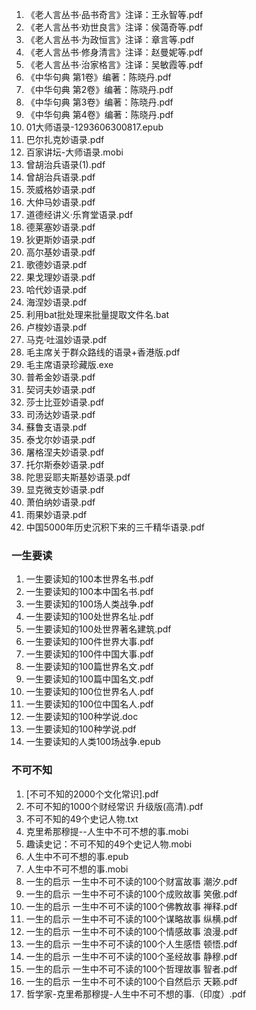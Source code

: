 1. 《老人言丛书·品书奇言》注译：王永智等.pdf 
1. 《老人言丛书·劝世良言》注译：侯蔼奇等.pdf 
1. 《老人言丛书·为政恒言》注译：章言等.pdf 
1. 《老人言丛书·修身清言》注译：赵曼妮等.pdf 
1. 《老人言丛书·治家格言》注译：吴敏霞等.pdf 
1. 《中华句典 第1卷》编著：陈晓丹.pdf 
1. 《中华句典 第2卷》编著：陈晓丹.pdf 
1. 《中华句典 第3卷》编著：陈晓丹.pdf 
1. 《中华句典 第4卷》编著：陈晓丹.pdf 
1. 01大师语录-1293606300817.epub 
1. 巴尔扎克妙语录.pdf 
1. 百家讲坛-大师语录.mobi 
1. 曾胡治兵语录(1).pdf 
1. 曾胡治兵语录.pdf 
1. 茨威格妙语录.pdf 
1. 大仲马妙语录.pdf 
1. 道德经讲义·乐育堂语录.pdf 
1. 德莱塞妙语录.pdf 
1. 狄更斯妙语录.pdf 
1. 高尔基妙语录.pdf 
1. 歌德妙语录.pdf 
1. 果戈理妙语录.pdf 
1. 哈代妙语录.pdf 
1. 海涅妙语录.pdf 
1. 利用bat批处理来批量提取文件名.bat 
1. 卢梭妙语录.pdf 
1. 马克·吐温妙语录.pdf 
1. 毛主席关于群众路线的语录+香港版.pdf 
1. 毛主席语录珍藏版.exe 
1. 普希金妙语录.pdf 
1. 契诃夫妙语录.pdf 
1. 莎士比亚妙语录.pdf 
1. 司汤达妙语录.pdf 
1. 蘇鲁支语录.pdf 
1. 泰戈尔妙语录.pdf 
1. 屠格涅夫妙语录.pdf 
1. 托尔斯泰妙语录.pdf 
1. 陀思妥耶夫斯基妙语录.pdf 
1. 显克微支妙语录.pdf 
1. 萧伯纳妙语录.pdf 
1. 雨果妙语录.pdf 
1. 中国5000年历史沉积下来的三千精华语录.pdf 
### 一生要读
1. 一生要读知的100本世界名书.pdf 
1. 一生要读知的100本中国名书.pdf 
1. 一生要读知的100场人类战争.pdf 
1. 一生要读知的100处世界名址.pdf 
1. 一生要读知的100处世界著名建筑.pdf 
1. 一生要读知的100件世界大事.pdf 
1. 一生要读知的100件中国大事.pdf 
1. 一生要读知的100篇世界名文.pdf 
1. 一生要读知的100篇中国名文.pdf 
1. 一生要读知的100位世界名人.pdf 
1. 一生要读知的100位中国名人.pdf 
1. 一生要读知的100种学说.doc 
1. 一生要读知的100种学说.pdf 
1. 一生要读知的人类100场战争.epub 
### 不可不知
1. [不可不知的2000个文化常识].pdf 
1. 不可不知的1000个财经常识  升级版(高清).pdf 
1. 不可不知的49个史记人物.txt 
1. 克里希那穆提--人生中不可不想的事.mobi 
1. 趣读史记：不可不知的49个史记人物.mobi 
1. 人生中不可不想的事.epub 
1. 人生中不可不想的事.mobi 
1. 一生的启示 一生中不可不读的100个财富故事 潮汐.pdf 
1. 一生的启示 一生中不可不读的100个成败故事 笑傲.pdf 
1. 一生的启示 一生中不可不读的100个佛教故事 禅释.pdf 
1. 一生的启示 一生中不可不读的100个谋略故事 纵横.pdf 
1. 一生的启示 一生中不可不读的100个情感故事 浪漫.pdf 
1. 一生的启示 一生中不可不读的100个人生感悟 顿悟.pdf 
1. 一生的启示 一生中不可不读的100个圣经故事 静穆.pdf 
1. 一生的启示 一生中不可不读的100个哲理故事 智者.pdf 
1. 一生的启示 一生中不可不读的100个自然启示 天籁.pdf 
1. 哲学家-克里希那穆提-人生中不可不想的事.（印度）.pdf 